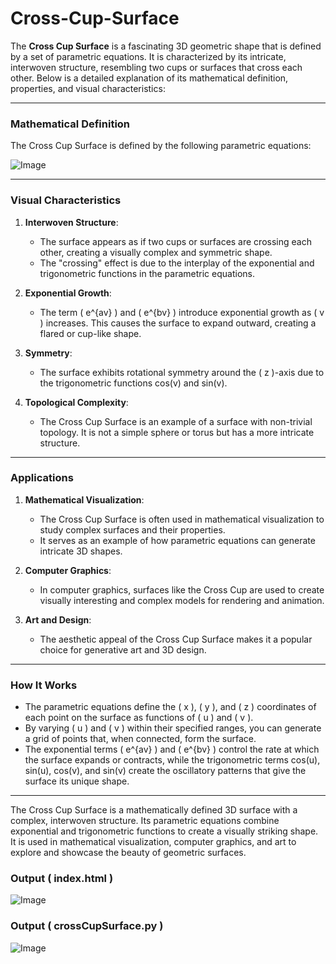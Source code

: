 # Cross-Cup-Surface

The **Cross Cup Surface** is a fascinating 3D geometric shape that is defined by a set of parametric equations. It is characterized by its intricate, interwoven structure, resembling two cups or surfaces that cross each other. Below is a detailed explanation of its mathematical definition, properties, and visual characteristics:

---

### **Mathematical Definition**
The Cross Cup Surface is defined by the following parametric equations:

![Image](https://github.com/user-attachments/assets/5dcb8857-704f-4819-a968-c2527f4d0e00)

---

### **Visual Characteristics**
1. **Interwoven Structure**:
   - The surface appears as if two cups or surfaces are crossing each other, creating a visually complex and symmetric shape.
   - The "crossing" effect is due to the interplay of the exponential and trigonometric functions in the parametric equations.

2. **Exponential Growth**:
   - The term \( e^{av} \) and \( e^{bv} \) introduce exponential growth as \( v \) increases. This causes the surface to expand outward, creating a flared or cup-like shape.

3. **Symmetry**:
   - The surface exhibits rotational symmetry around the \( z \)-axis due to the trigonometric functions cos(v) and sin(v).

4. **Topological Complexity**:
   - The Cross Cup Surface is an example of a surface with non-trivial topology. It is not a simple sphere or torus but has a more intricate structure.

---

### **Applications**
1. **Mathematical Visualization**:
   - The Cross Cup Surface is often used in mathematical visualization to study complex surfaces and their properties.
   - It serves as an example of how parametric equations can generate intricate 3D shapes.

2. **Computer Graphics**:
   - In computer graphics, surfaces like the Cross Cup are used to create visually interesting and complex models for rendering and animation.

3. **Art and Design**:
   - The aesthetic appeal of the Cross Cup Surface makes it a popular choice for generative art and 3D design.

---

### **How It Works**
- The parametric equations define the \( x \), \( y \), and \( z \) coordinates of each point on the surface as functions of \( u \) and \( v \).
- By varying \( u \) and \( v \) within their specified ranges, you can generate a grid of points that, when connected, form the surface.
- The exponential terms \( e^{av} \) and \( e^{bv} \) control the rate at which the surface expands or contracts, while the trigonometric terms cos(u), sin(u), cos(v), and sin(v) create the oscillatory patterns that give the surface its unique shape.

---

The Cross Cup Surface is a mathematically defined 3D surface with a complex, interwoven structure. Its parametric equations combine exponential and trigonometric functions to create a visually striking shape. It is used in mathematical visualization, computer graphics, and art to explore and showcase the beauty of geometric surfaces.

### Output ( index.html )
![Image](https://github.com/user-attachments/assets/1d13d2eb-fa8b-41f1-898e-6ed37330d557)

### Output ( crossCupSurface.py )
![Image](https://github.com/user-attachments/assets/c0110dbd-9415-4c0b-8a13-9616dcab3183)
